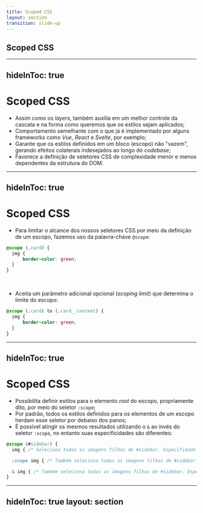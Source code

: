 ```yaml
---
title: Scoped CSS
layout: section
transition: slide-up
---
```


<!-- Scoped CSS -->
<section>
  <h1 class="section-title">
    Scoped CSS
  </h1>
</section>

---
hideInToc: true
---

# Scoped CSS

- Assim como os _layers_, também auxilia em um melhor controle da cascata e na forma como queremos que os estilos sejam aplicados;
- Comportamento semelhante com o que já é implementado por alguns frameworks como _Vue_, _React_ e _Svelte_, por exemplo;
- Garante que os estilos definidos em um bloco (escopo) não "vazem", gerando efeitos colaterais indesejados ao longo do _codebase_;
- Favorece a definição de seletores CSS de complexidade menor e menos dependentes da estrutura do DOM.

---
hideInToc: true
---

# Scoped CSS

- Para limitar o alcance dos nossos seletores CSS por meio da definição de um escopo, fazemos uso da palavra-chave `@scope`:

```css
@scope (.card) {
  img {
      border-color: green;
  }
}
```

<br>

- Aceita um parâmetro adicional opcional (_scoping limit_) que determina o limite do escopo:

```css
@scope (.card) to (.card__content) {
  img {
      border-color: green;
  }
}
```

---
hideInToc: true
---

# Scoped CSS

- Possibilita definir estilos para o elemento _root_ do escopo, propriamente dito, por meio do seletor `:scope`;
- Por padrão, todos os estilos definidos para os elementos de um escopo herdam esse seletor por debaixo dos panos;
- É possível atingir os mesmos resultados utilizando o `&` ao invés do seletor `:scope`, no entanto suas especificidades são diferentes:

```css
@scope (#sidebar) {
  img { /* Seleciona todas as imagens filhas de #sidebar. Especifidade (0, 0, 1) */ }

  :scope img { /* Também seleciona todas as imagens filhas de #sidebar. Especifidade (0, 1, 1) */ }

  & img { /* Também seleciona todas as imagens filhas de #sidebar. Especifidade (1, 0, 1) */ }
}
```

<!-- Docs -->
<AppReferences class="mt-[48px]">
  <AppLink url="https://developer.chrome.com/docs/css-ui/at-scope" title="Limit the reach of your selectors with the CSS @scope at-rule" />
</AppReferences>

---
hideInToc: true
layout: section
---

<AppLink url="https://codepen.io/web-dot-dev/pen/YzdOydZ" title="Demo" class="text-4xl" />
